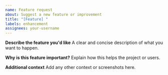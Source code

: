 ```yaml
---
name: Feature request
about: Suggest a new feature or improvement
title: "[Feature] "
labels: enhancement
assignees: your-username
---
```


**Describe the feature you'd like**
A clear and concise description of what you want to happen.

**Why is this feature important?**
Explain how this helps the project or users.

**Additional context**
Add any other context or screenshots here.

